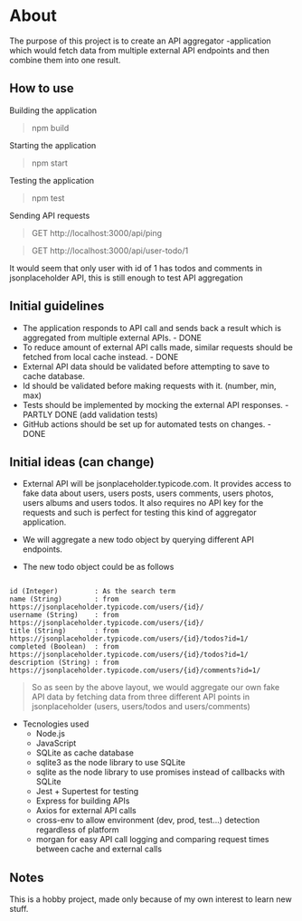 # About

The purpose of this project is to create an API aggregator -application which would fetch data from multiple external API endpoints and then combine them into one result.

## How to use

Building the application

> npm build

Starting the application

> npm start

Testing the application

> npm test

Sending API requests

> GET http://localhost:3000/api/ping

> GET http://localhost:3000/api/user-todo/1

It would seem that only user with id of 1 has todos and comments in jsonplaceholder API, this is still enough to test API aggregation

## Initial guidelines

- The application responds to API call and sends back a result which is aggregated from multiple external APIs. - DONE
- To reduce amount of external API calls made, similar requests should be fetched from local cache instead. - DONE
- External API data should be validated before attempting to save to cache database.
- Id should be validated before making requests with it. (number, min, max)
- Tests should be implemented by mocking the external API responses. - PARTLY DONE (add validation tests)
- GitHub actions should be set up for automated tests on changes. - DONE

## Initial ideas (can change)

- External API will be jsonplaceholder.typicode.com. It provides access to fake data about users, users posts, users comments, users photos, users albums and users todos. It also requires no API key for the requests and such is perfect for testing this kind of aggregator application.

- We will aggregate a new todo object by querying different API endpoints.

- The new todo object could be as follows

```

id (Integer)         : As the search term
name (String)        : from https://jsonplaceholder.typicode.com/users/{id}/
username (String)    : from https://jsonplaceholder.typicode.com/users/{id}/
title (String)       : from https://jsonplaceholder.typicode.com/users/{id}/todos?id=1/
completed (Boolean)  : from https://jsonplaceholder.typicode.com/users/{id}/todos?id=1/
description (String) : from https://jsonplaceholder.typicode.com/users/{id}/comments?id=1/

```

> So as seen by the above layout, we would aggregate our own fake API data by fetching data from three different API points in jsonplaceholder (users, users/todos and users/comments)

- Tecnologies used
  - Node.js
  - JavaScript
  - SQLite as cache database
  - sqlite3 as the node library to use SQLite
  - sqlite as the node library to use promises instead of callbacks with SQLite
  - Jest + Supertest for testing
  - Express for building APIs
  - Axios for external API calls
  - cross-env to allow environment (dev, prod, test...) detection regardless of platform
  - morgan for easy API call logging and comparing request times between cache and external calls

## Notes

This is a hobby project, made only because of my own interest to learn new stuff.
